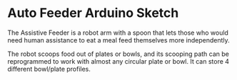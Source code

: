 # Auto Feeder Arduino Sketch

The Assistive Feeder is a robot arm with a spoon that lets those who would
need human assistance to eat a meal feed themselves more independently.

The robot scoops food out of plates or bowls, and its scooping path can be reprogrammed
to work with almost any circular plate or bowl. It can store 4 different bowl/plate profiles.
